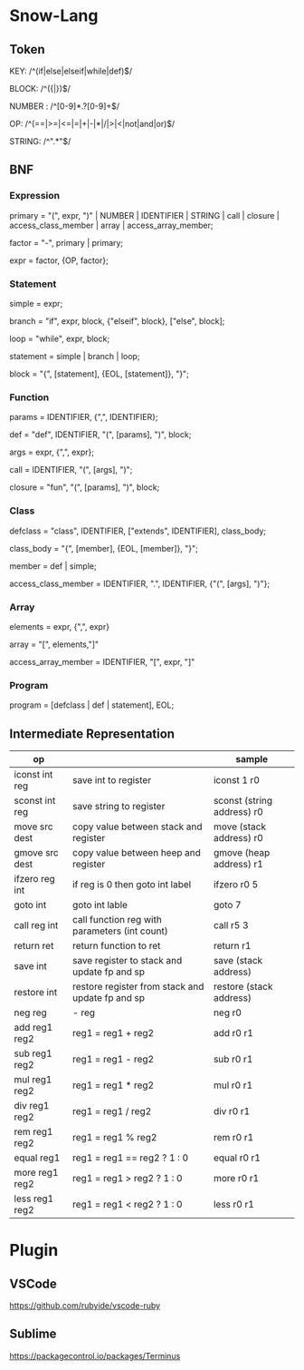 # Snow-Lang

## Token

KEY:     /^(if|else|elseif|while|def)$/

BLOCK:   /^({|})$/

NUMBER : /^[0-9]*\.?[0-9]+$/

OP:      /^(==|>=|<=|=|\+|-|\*|\/|>|<|not|and|or)$/

STRING: /^\".*\"$/

## BNF

### Expression

primary = "(", expr, ")" | NUMBER | IDENTIFIER | STRING | call | closure | access_class_member | array | access_array_member;

factor = "-", primary | primary;

expr = factor, {OP, factor};

### Statement

simple = expr;

branch = "if", expr, block, {"elseif", block}, ["else", block];

loop = "while", expr, block;

statement = simple | branch | loop;

block =  "{", [statement], {EOL, [statement]}, "}";

### Function

params = IDENTIFIER, {",", IDENTIFIER};

def = "def", IDENTIFIER, "(", [params], ")", block;

args =  expr, {",", expr};

call = IDENTIFIER, "(", [args], ")";

closure = "fun", "(", [params], ")", block;

### Class

defclass = "class", IDENTIFIER, ["extends", IDENTIFIER],  class_body;

class_body = "{", [member], {EOL, [member]}, "}";

member = def | simple;

access_class_member = IDENTIFIER, ".", IDENTIFIER, {"(", [args], ")"};

### Array

elements = expr, {",", expr}

array = "[", elements,"]"

access_array_member = IDENTIFIER, "[", expr, "]"

### Program

program = [defclass | def | statement], EOL;

## Intermediate Representation

op |  | sample 
---- | --- | ---
iconst int reg | save int to register |iconst 1 r0
sconst int reg | save string to register|sconst (string address) r0
move src dest | copy value between stack and register |move (stack address) r0
gmove src dest | copy value between heep and register |gmove (heap address) r1
ifzero reg int | if reg is 0 then goto int label |ifzero r0 5
goto int | goto int lable | goto 7
call reg int | call function reg with parameters (int count) |call r5 3
return ret | return function to ret | return r1
save int | save register to stack and update fp and sp | save (stack address)
restore int | restore register from stack and update fp and sp|restore (stack address)
neg reg | - reg |neg r0
add reg1 reg2 | reg1 = reg1 + reg2 | add r0 r1
sub reg1 reg2 | reg1 = reg1 - reg2 | sub r0 r1
mul reg1 reg2 | reg1 = reg1 * reg2 | mul r0 r1
div reg1 reg2 | reg1 = reg1 / reg2 | div r0 r1
rem reg1 reg2 | reg1 = reg1 % reg2 | rem r0 r1
equal reg1 | reg1 = reg1 == reg2 ? 1 : 0 | equal r0 r1
more reg1 reg2 | reg1 = reg1 > reg2 ? 1 : 0 | more r0 r1
less reg1 reg2 | reg1 = reg1 < reg2 ? 1 : 0 | less r0 r1

# Plugin
## VSCode
https://github.com/rubyide/vscode-ruby

## Sublime
https://packagecontrol.io/packages/Terminus
